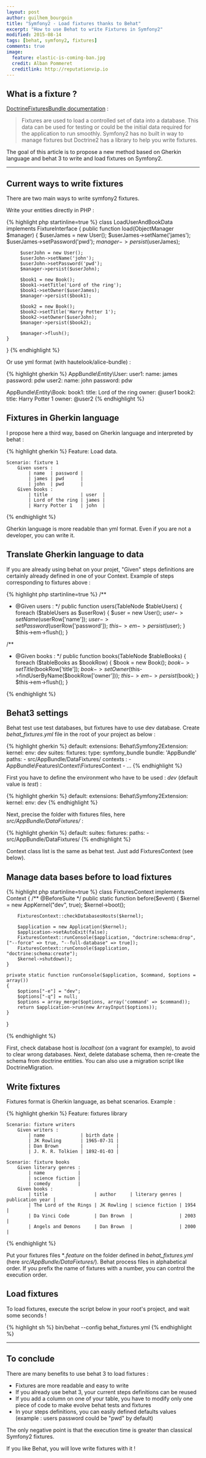 ```yaml
---
layout: post
author: guilhem_bourgoin
title: "Symfony2 - Load fixtures thanks to Behat"
excerpt: "How to use Behat to write Fixtures in Symfony2"
modified: 2015-08-14
tags: [behat, symfony2, fixtures]
comments: true
image:
  feature: elastic-is-coming-ban.jpg
  credit: Alban Pommeret
  creditlink: http://reputationvip.io
---
```


## What is a fixture ?

[DoctrineFixturesBundle documentation](http://symfony.com/doc/current/bundles/DoctrineFixturesBundle/index.html) :

>Fixtures are used to load a controlled set of data into a database. This data can be used for testing or could be the initial data required for the application to run smoothly. Symfony2 has no built in way to manage fixtures but Doctrine2 has a library to help you write fixtures.

The goal of this article is to propose a new method based on Gherkin language and behat 3 to write and load fixtures on Symfony2.

***

## Current ways to write fixtures

There are two main ways to write symfony2 fixtures.

Write your entities directly in PHP :

{% highlight php startinline=true %}
class LoadUserAndBookData implements FixtureInterface
{
    public function load(ObjectManager $manager)
    {
         $userJames = new User();
         $userJames->setName('james');
         $userJames->setPassword('pwd');
         $manager->persist($userJames);
     
         $userJohn = new User();
         $userJohn->setName('john');
         $userJohn->setPassword('pwd'); 
         $manager->persist($userJohn); 
     
         $book1 = new Book();
         $book1->setTitle('Lord of the ring');
         $book1->setOwner($userJames); 
         $manager->persist($book1);
     
         $book2 = new Book();
         $book2->setTitle('Harry Potter 1');
         $book2->setOwner($userJohn); 
         $manager->persist($book2);
     
         $manager->flush();
    }
}
{% endhighlight %}


Or use yml format (with hautelook/alice-bundle) :

{% highlight gherkin %}
AppBundle\Entity\User:
    user1: 
        name: james
        password: pdw
    user2:
        name: john
        password: pdw

AppBundle\Entity\Book:
    book1: 
        title: Lord of the ring
        owner: @user1
    book2:
        title: Harry Potter 1
        owner: @user2
{% endhighlight %}


## Fixtures in Gherkin language

I propose here a third way, based on Gherkin language and interpreted by behat :

{% highlight gherkin %}
Feature: Load data.

    Scenario: fixture 1
        Given users :
            | name  | password |
            | james | pwd      |
            | john  | pwd      |
        Given books :
            | title            | user  |
            | Lord of the ring | james |
            | Harry Potter 1   | john  |

{% endhighlight %}

Gherkin language is more readable than yml format. Even if you are not a developer, you can write it.


## Translate Gherkin language to data

If you are already using behat on your projet, "Given" steps definitions are certainly already defined in one of your Context.
Example of steps corresponding to fixtures above :

{% highlight php startinline=true %}
/**
 * @Given users :
 */
public function users(TableNode $tableUsers)
{
    foreach ($tableUsers as $userRow) {
        $user = new User();
        $user->setName($userRow['name']);
        $user->setPassword($userRow['password']);
        $this->em->persist($user);
    }
    $this->em->flush();
}

/**
 * @Given books :
 */
public function books(TableNode $tableBooks)
{
    foreach ($tableBooks as $bookRow) {
        $book = new Book();
        $book->setTitle($bookRow['title']);
        $book->setOwner($this->findUserByName($bookRow['owner']));
        $this->em->persist($book);
    }
    $this->em->flush();
}

{% endhighlight %}

## Behat3 settings

Behat test use test databases, but fixtures have to use dev database. Create *behat_fixtures.yml* file in the root of your project as below :

{% highlight gherkin %}
default:
    extensions:
        Behat\Symfony2Extension:
            kernel:
                env: dev
    suites:
        fixtures:
            type: symfony_bundle
            bundle: 'AppBundle'
            paths:
                - src/AppBundle/DataFixtures/
            contexts :
                - AppBundle\Features\Context\FixturesContext
                - ...
{% endhighlight %}

First you have to define the environment who have to be used : *dev* (default value is *test*) :

{% highlight gherkin %}
default:
    extensions:
        Behat\Symfony2Extension:
            kernel:
                env: dev
{% endhighlight %}

Next, precise the folder with fixtures files,  here *src/AppBundle/DataFixtures/* :

{% highlight gherkin %}
default:
    suites:
        fixtures:
            paths:
                - src/AppBundle/DataFixtures/
{% endhighlight %}

Context class list is the same as behat test. Just add FixturesContext (see below).


## Manage data bases before to load fixtures

{% highlight php startinline=true %}
class FixturesContext implements Context
{
    /** @BeforeSuite */
    public static function before($event)
    {
        $kernel = new AppKernel("dev", true);
        $kernel->boot();
    
        FixturesContext::checkDatabasesHosts($kernel);
    
        $application = new Application($kernel);
        $application->setAutoExit(false);
        FixturesContext::runConsole($application, "doctrine:schema:drop", ["--force" => true, "--full-database" => true]);
        FixturesContext::runConsole($application, "doctrine:schema:create");
        $kernel->shutdown();
    }
    
    private static function runConsole($application, $command, $options = array())
    {
        $options["-e"] = "dev";
        $options["-q"] = null;
        $options = array_merge($options, array('command' => $command));
        return $application->run(new ArrayInput($options));
    }
}

{% endhighlight %}

First, check database host is *localhost* (on a vagrant for example), to avoid to clear wrong databases.
Next, delete database schema, then re-create the schema from doctrine entities. You can also use a migration script like DoctrineMigration.

## Write fixtures

Fixtures format is Gherkin language, as behat scenarios. Example :

{% highlight gherkin %}
Feature: fixtures library

    Scenario: fixture writers
        Given writers :
            | name             | birth date |
            | JK Rowling       | 1965-07-31 |
            | Dan Brown        |            |
            | J. R. R. Tolkien | 1892-01-03 |

    Scenario: fixture books
        Given literary genres :
            | name            |
            | science fiction |
            | comedy          |
        Given books :
            | title                 | author     | literary genres | publication year |
            | The Lord of the Rings | JK Rowling | science fiction | 1954             |
            | Da Vinci Code         | Dan Brown  |                 | 2003             |
            | Angels and Demons     | Dan Brown  |                 | 2000             |
{% endhighlight %}

Put your fixtures files **.feature* on the folder defined in *behat_fixtures.yml* (here *src/AppBundle/DataFixtures/*).
Behat process files in alphabetical order. If you prefix the name of fixtures with a number, you can control the execution order.

## Load fixtures

To load fixtures, execute the script below in your root's project, and wait some seconds !

{% highlight sh %}
bin/behat --config behat_fixtures.yml
{% endhighlight %}


***

## To conclude

There are many benefits to use behat 3 to load fixtures :

* Fixtures are more readable and easy to write
* If you already use behat 3, your current steps definitions can be reused
* If you add a column on one of your table, you have to modify only one piece of code to make evolve behat tests and fixtures
* In your steps definitions, you can easily defined defaults values (example : users password could be "pwd" by default)

The only negative point is that the execution time is greater than classical Symfony2 fixtures.

If you like Behat, you will love write fixtures with it !

